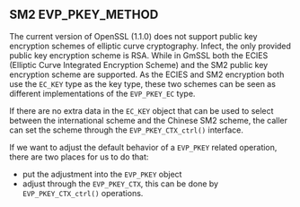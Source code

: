 
SM2 EVP_PKEY_METHOD
-------------------

The current version of OpenSSL (1.1.0) does not support public key encryption
schemes of elliptic curve cryptography. Infect, the only provided public key
encryption scheme is RSA. While in GmSSL both the ECIES (Elliptic Curve
Integrated Encryption Scheme) and the SM2 public key encryption scheme are
supported. As the ECIES and SM2 encryption both use the `EC_KEY` type as the key
type, these two schemes can be seen as different implementations of the
`EVP_PKEY_EC` type.

If there are no extra data in the `EC_KEY` object that can be used to select
between the international scheme and the Chinese SM2 scheme, the caller can set
the scheme through the `EVP_PKEY_CTX_ctrl()` interface.



If we want to adjust the default behavior of a `EVP_PKEY` related operation,
there are two places for us to do that:

 * put the adjustment into the `EVP_PKEY` object
 * adjust through the `EVP_PKEY_CTX`, this can be done by `EVP_PKEY_CTX_ctrl()`
   operations.

